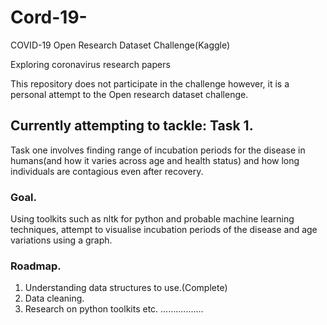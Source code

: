 # Cord-19-
COVID-19 Open Research Dataset Challenge(Kaggle)

Exploring coronavirus research papers

This repository does not participate in the challenge however, it is a personal attempt to the Open research dataset challenge.

## Currently attempting to tackle: Task 1.
Task one involves finding range of incubation periods for the disease in humans(and how it varies across age and health status) and how long individuals are contagious even after recovery.

### Goal.
Using toolkits such as nltk for python and probable machine learning techniques, attempt to visualise incubation periods of the disease and age variations using a graph.

### Roadmap.
1) Understanding data structures to use.(Complete)
2) Data cleaning.
3) Research on python toolkits etc.
.................

